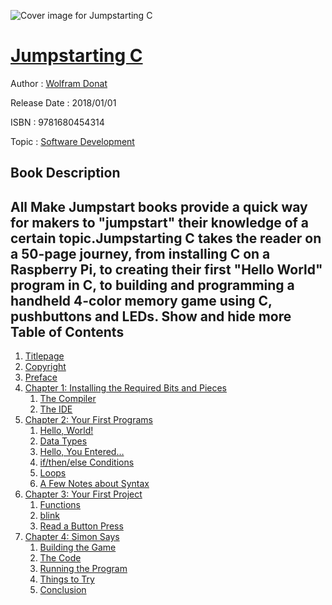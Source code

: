 ![Cover image for Jumpstarting C](https://imgdetail.ebookreading.net/cover/cover/software_development/EB9781680454314.jpg)

[Jumpstarting C](https://ebookreading.net/view/book/Jumpstarting+C-EB9781680454314_1.html "Jumpstarting C")
====================================================================================================================

Author : [Wolfram Donat](https://ebookreading.net/search/author/Wolfram+Donat)

Release Date : 2018/01/01

ISBN : 9781680454314

Topic : [Software Development](https://ebookreading.net/search/category/software-development)

Book Description
-----------------

 All Make Jumpstart books provide a quick way for makers to "jumpstart" their knowledge of a certain topic.Jumpstarting C takes the reader on a 50-page journey, from installing C on a Raspberry Pi, to creating their first "Hello World" program in C, to building and programming a handheld 4-color memory game using C, pushbuttons and LEDs.
        Show and hide more                
Table of Contents
-----------------

1. [Titlepage](https://ebookreading.net/view/book/Jumpstarting+C-EB9781680454314_3.html)
1. [Copyright](https://ebookreading.net/view/book/Jumpstarting+C-EB9781680454314_4.html)
1. [Preface](https://ebookreading.net/view/book/Jumpstarting+C-EB9781680454314_5.html)
1. [Chapter 1: Installing the Required Bits and Pieces](https://ebookreading.net/view/book/Jumpstarting+C-EB9781680454314_6.html)
    1. [The Compiler](https://ebookreading.net/view/book/Jumpstarting+C-EB9781680454314_6.html#h1-454284c01-0001)
    1. [The IDE](https://ebookreading.net/view/book/Jumpstarting+C-EB9781680454314_6.html#h1-454284c01-0002)
1. [Chapter 2: Your First Programs](https://ebookreading.net/view/book/Jumpstarting+C-EB9781680454314_7.html)
    1. [Hello, World!](https://ebookreading.net/view/book/Jumpstarting+C-EB9781680454314_7.html#h1-454284c02-0001)
    1. [Data Types](https://ebookreading.net/view/book/Jumpstarting+C-EB9781680454314_7.html#h1-454284c02-0002)
    1. [Hello, You Entered…](https://ebookreading.net/view/book/Jumpstarting+C-EB9781680454314_7.html#h1-454284c02-0003)
    1. [if/then/else Conditions](https://ebookreading.net/view/book/Jumpstarting+C-EB9781680454314_7.html#h1-454284c02-0004)
    1. [Loops](https://ebookreading.net/view/book/Jumpstarting+C-EB9781680454314_7.html#h1-454284c02-0005)
    1. [A Few Notes about Syntax](https://ebookreading.net/view/book/Jumpstarting+C-EB9781680454314_7.html#h1-454284c02-0006)
1. [Chapter 3: Your First Project](https://ebookreading.net/view/book/Jumpstarting+C-EB9781680454314_8.html)
    1. [Functions](https://ebookreading.net/view/book/Jumpstarting+C-EB9781680454314_8.html#h1-454284c03-0001)
    1. [blink](https://ebookreading.net/view/book/Jumpstarting+C-EB9781680454314_8.html#h1-454284c03-0002)
    1. [Read a Button Press](https://ebookreading.net/view/book/Jumpstarting+C-EB9781680454314_8.html#h1-454284c03-0003)
1. [Chapter 4: Simon Says](https://ebookreading.net/view/book/Jumpstarting+C-EB9781680454314_9.html)
    1. [Building the Game](https://ebookreading.net/view/book/Jumpstarting+C-EB9781680454314_9.html#h1-454284c04-0001)
    1. [The Code](https://ebookreading.net/view/book/Jumpstarting+C-EB9781680454314_9.html#h1-454284c04-0002)
    1. [Running the Program](https://ebookreading.net/view/book/Jumpstarting+C-EB9781680454314_9.html#h1-454284c04-0003)
    1. [Things to Try](https://ebookreading.net/view/book/Jumpstarting+C-EB9781680454314_9.html#h1-454284c04-0004)
    1. [Conclusion](https://ebookreading.net/view/book/Jumpstarting+C-EB9781680454314_9.html#h1-454284c04-0005)
